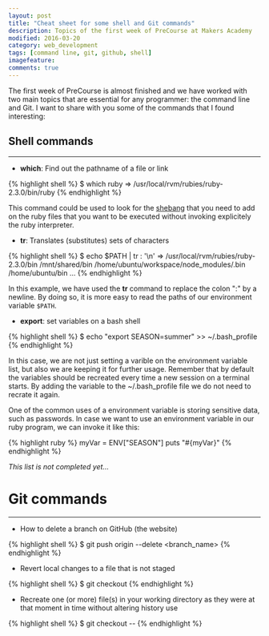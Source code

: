 ```yaml
---
layout: post
title: "Cheat sheet for some shell and Git commands"
description: Topics of the first week of PreCourse at Makers Academy
modified: 2016-03-20
category: web_development
tags: [command line, git, github, shell]
imagefeature:
comments: true
---
```

The first week of PreCourse is almost finished and we have worked with two main topics that are essential for any programmer: the command line and Git. I want to share with you some of the commands that I found interesting:

## Shell commands
-----------------

* **which**: Find out the pathname of a file or link

{% highlight shell %}
$ which ruby
=> /usr/local/rvm/rubies/ruby-2.3.0/bin/ruby
{% endhighlight %}


This command could be used to look for the <a href="https://en.wikipedia.org/wiki/Shebang_(Unix)" target="_blank">shebang</a> that you need to add on the ruby files that you want to be executed without invoking explicitely the ruby interpreter.

* **tr**: Translates (substitutes) sets of characters

{% highlight shell %}
$ echo $PATH | tr : '\n'
=>  /usr/local/rvm/rubies/ruby-2.3.0/bin
    /mnt/shared/bin
    /home/ubuntu/workspace/node_modules/.bin
    /home/ubuntu/bin
    ...
{% endhighlight %}

In this example, we have used the **tr** command to replace the colon ":" by a newline. By doing so, it is more easy to read the paths of our environment variable `$PATH`.

* **export**: set variables on a bash shell

{% highlight shell %}
$ echo "export SEASON=summer" >> ~/.bash_profile
{% endhighlight %}

In this case, we are not just setting a varible on the environment variable list, but also we are keeping it for further usage. Remember that by default the variables should be recreated every time a new session on a terminal starts. By adding the variable to the ~/.bash_profile file we do not need to recrate it again.

One of the common uses of a environment variable is storing sensitive data, such as passwords. In case we want to use an environment variable in our ruby program, we can invoke it like this:

{% highlight ruby %}
myVar = ENV["SEASON"]
puts "#{myVar}"
{% endhighlight %}

*This list is not completed yet...*

# Git commands
--------------

* How to delete a branch on GitHub (the website)

{% highlight shell %}
$ git push origin --delete <branch_name>
{% endhighlight %}

* Revert local changes to a file that is not staged

{% highlight shell %}
$ git checkout <filename>
{% endhighlight %}

* Recreate one (or more) file(s) in your working directory as they were at that moment in time without altering history use

{% highlight shell %}
$ git checkout <SHA> -- <filename>
{% endhighlight %}
